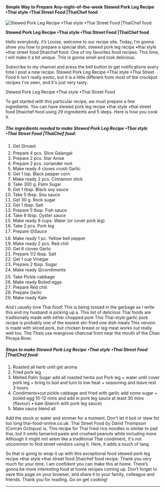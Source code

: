             

#### Simple Way to Prepare Any-night-of-the-week Stewed Pork Leg Recipe •Thai style •Thai Street Food |ThaiChef food

![Stewed Pork Leg Recipe •Thai style •Thai Street Food |ThaiChef food](https://img-global.cpcdn.com/recipes/ab0648725761a3dc/751x532cq70/stewed-pork-leg-recipe-%e2%80%a2thai-style-%e2%80%a2thai-street-food-thaichef-food-recipe-main-photo.jpg)

**Stewed Pork Leg Recipe •Thai style •Thai Street Food |ThaiChef food**

Hello everybody, it’s Louise, welcome to our recipe site. Today, I’m gonna show you how to prepare a special dish, stewed pork leg recipe •thai style •thai street food |thaichef food. One of my favorites food recipes. This time, I will make it a bit unique. This is gonna smell and look delicious.

Subscribe to my channel and press the bell button to get notifications every time I post a new recipe. Stewed Pork Leg Recipe •Thai style •Thai Street Food It isn't really exotic, but it is a little different from most of the crockpot recipes I've seen, and it's just very tasty.

Stewed Pork Leg Recipe •Thai style •Thai Street Food

To get started with this particular recipe, we must prepare a few ingredients. You can have stewed pork leg recipe •thai style •thai street food |thaichef food using 29 ingredients and 5 steps. Here is how you cook it.

##### The ingredients needed to make Stewed Pork Leg Recipe •Thai style •Thai Street Food |ThaiChef food:

1.  Get 🟡roast
2.  Prepare 4 pcs. Slice Galangal
3.  Prepare 2 pcs. Star Anise
4.  Prepare 2 pcs. coriander root
5.  Make ready 4 cloves crush Garlic
6.  Get 1 tsp. Black pepper corn
7.  Make ready 2 pcs. Cinnamon stick
8.  Take 300 g. Palm Sugar
9.  Get 1 tbsp. Black soy sauce
10.  Take 5 tbsp. Sou sauce
11.  Get 30 g. Rock sugar
12.  Get 1 tbsp. Salt
13.  Prepare 5 tbsp. Fish sauce
14.  Take 6 tbsp. Oyster sauce
15.  Make ready 6 cups. Water (or cover pork leg)
16.  Take 2 pcs. Pork leg
17.  Prepare 🟡Sauce
18.  Make ready 1 pc. Yellow bell pepper
19.  Make ready 2 pcs. Red chili
20.  Get 6 cloves Garlic
21.  Prepare 1/2 tbsp. Salt
22.  Get 1 cup Vinegar
23.  Prepare 2 tbsp. Sugar
24.  Make ready 🟡condiments
25.  Take Pickle cabbage
26.  Make ready Boiled eggs
27.  Prepare Red chili
28.  Prepare Garlic
29.  Make ready Kale

And I usually love Thai food! This is being tossed in the garbage as I write this and my husband is picking up a. This list of delicious Thai foods are traditionally made with either chopped pork This Thai-style garlic pork recipe is probably one of the easiest stir-fried one dish meals This version is made with sliced pork, but chicken breast or leg meat works out really well too. The Thais use mangrove charcoal from near the mouth of the Chao Phraya River.

##### Steps to make Stewed Pork Leg Recipe •Thai style •Thai Street Food |ThaiChef food:

1.  Roasted all herb until get aroma
2.  Fried pork leg
3.  Melted Palm Sugar add all roasted herbs put Pork leg + water until cover pork leg + bring to boil and turn to low heat + seasoning and leave rest 3 hours
4.  Condiments•cut pickle cabbage and fried with garlic add some sugar + boiled egg 10-12 mins and add in pork leg sauce at least 30 mins (flavour) • kale (blanch with pork leg sauce)
5.  Make sauce blend all

Add the stock or water and simmer for a moment. Don't let it boil or stew for too long thai-food-online.co.uk. Thai Street Food by David Thompson (Conran Octopus) is. This recipe for Thai fried rice noodles is similar to pad thai, but it omits tamarind paste and crushed peanuts while including more Although it might not seem like a traditional Thai condiment, it's not uncommon to find street vendors using it. Here, it adds a touch of tang.

So that is going to wrap it up with this exceptional food stewed pork leg recipe •thai style •thai street food |thaichef food recipe. Thank you very much for your time. I am confident you can make this at home. There’s gonna be more interesting food at home recipes coming up. Don’t forget to save this page on your browser, and share it to your family, colleague and friends. Thank you for reading. Go on get cooking!

* * *